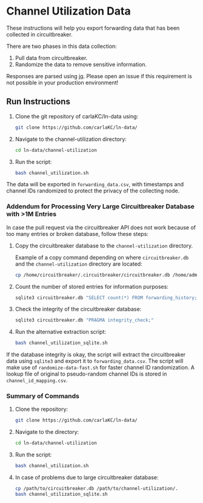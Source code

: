 # Channel Utilization Data

These instructions will help you export forwarding data that has been collected in circuitbreaker.

There are two phases in this data collection:
1. Pull data from circuitbreaker.
2. Randomize the data to remove sensitive information.

Responses are parsed using [jq](https://jqlang.github.io/jq/). Please open an issue if this requirement is not possible in your production environment!

## Run Instructions

1. Clone the git repository of carlaKC/ln-data using:
   ```sh
   git clone https://github.com/carlaKC/ln-data/
   ```

2. Navigate to the channel-utilization directory:
   ```sh
   cd ln-data/channel-utilization
   ```

3. Run the script:
   ```sh
   bash channel_utilization.sh
   ```

The data will be exported in `forwarding_data.csv`, with timestamps and channel IDs randomized to protect the privacy of the collecting node.

### Addendum for Processing Very Large Circuitbreaker Database with >1M Entries

In case the pull request via the circuitbreaker API does not work because of too many entries or broken database, follow these steps:

1. Copy the circuitbreaker database to the `channel-utilization` directory.

   Example of a copy command depending on where `circuitbreaker.db` and the `channel-utilization` directory are located:
   ```sh
   cp /home/circuitbreaker/.circuitbreaker/circuitbreaker.db /home/admin/ln-data/channel-utilization/.
   ```

2. Count the number of stored entries for information purposes:
   ```sh
   sqlite3 circuitbreaker.db "SELECT count(*) FROM forwarding_history;"
   ```
   
3. Check the integrity of the circuitbreaker database:
   ```sh
   sqlite3 circuitbreaker.db "PRAGMA integrity_check;"
   ```
   
4. Run the alternative extraction script:
   ```sh
   bash channel_utilization_sqlite.sh
   ```

If the database integrity is okay, the script will extract the circuitbreaker data using `sqlite3` and export it to `forwarding_data.csv`. The script will make use of `randomize-data-fast.sh` for faster channel ID randomization. A lookup file of original to pseudo-random channel IDs is stored in `channel_id_mapping.csv`.

### Summary of Commands

1. Clone the repository:
   ```sh
   git clone https://github.com/carlaKC/ln-data/
   ```

2. Navigate to the directory:
   ```sh
   cd ln-data/channel-utilization
   ```

3. Run the script:
   ```sh
   bash channel_utilization.sh
   ```

4. In case of problems due to large circuitbreaker database:
   ```sh
   cp /path/to/circuitbreaker.db /path/to/channel-utilization/.
   bash channel_utilization_sqlite.sh
   ```
